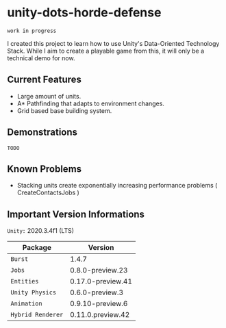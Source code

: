 # unity-dots-horde-defense

`work in progress`

I created this project to learn how to use Unity's Data-Oriented Technology Stack.
While I aim to create a playable game from this, it will only be a technical demo for now.

## Current Features
- Large amount of units.
- A* Pathfinding that adapts to environment changes.
- Grid based base building system.

## Demonstrations

`TODO`

## Known Problems
- Stacking units create exponentially increasing performance problems ( CreateContactsJobs )

## Important Version Informations

`Unity:` 2020.3.4f1 (LTS)

| Package			| Version				|
|-------------------|-----------------------|
| `Burst`			|	1.4.7				|
| `Jobs`			|	0.8.0-preview.23	|
| `Entities`		|	0.17.0-preview.41	|
| `Unity Physics`	|	0.6.0-preview.3		|
| `Animation`		|	0.9.10-preview.6	|
| `Hybrid Renderer`	|	0.11.0.preview.42	|